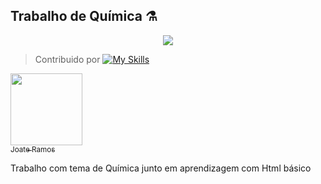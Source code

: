 ## Trabalho de Química ⚗️

<p align="center">
   <img src="http://img.shields.io/static/v1?label=STATUS&message=CONCLUIDO&color=GREEN&style=for-the-badge"/>
<p></p>

 > Contribuido por [![My Skills](https://skillicons.dev/icons?i=vercel,html,css)](https://skillicons.dev)
>
 [<img loading="lazy" src="https://avatars.githubusercontent.com/u/91232413?v=4" width=115><br><sub>Joate Ramos</sub>](https://github.com/joateramos) 

 Trabalho com tema de Química junto em aprendizagem com Html básico

